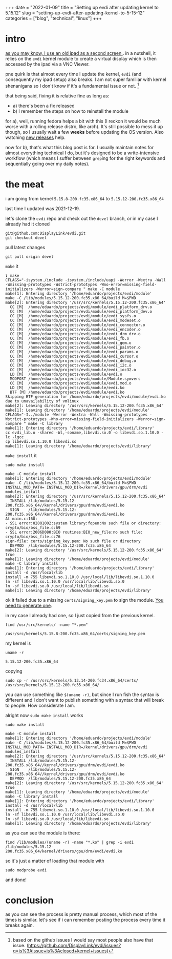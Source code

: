 +++
date = "2022-01-09"
title = "Setting up evdi after updating kernel to 5.15.12"
slug = "setting-up-evdi-after-updating-kernel-to-5-15-12"
categories = ["blog", "technical", "linux"]
+++

# intro
[as you may know, I use an old ipad as a second screen.](./ipad-second-monitor-setup).
in a nutshell, it relies on the `evdi` kernel module to create a virtual display which is then accessed by the ipad via a VNC Viewer.

pne quirk is that almost every time I update the kernel, `evdi` (and consequently my ipad setup) also breaks. I am not super familiar with kernel shenanigans so I don't know if it's a fundamental issue or not. [^1]
[^1]: based on the github issues I would say most people also have that issue. (https://github.com/DisplayLink/evdi/issues?q=is%3Aissue+is%3Aclosed+kernel+issues)

that being said, fixing it is relative fine as long as:
* a) there's been a fix released
* b) I remember the steps on how to reinstall the module


for a), well, running fedora helps a bit with this (I reckon it would be much worse with a rolling release distro, like arch). It's still possible to mess it up though, so I usually wait a few **weeks** before updating the OS version. Also watching [new releases](https://github.com/DisplayLink/evdi/releases) help.


now for b), that's what this blog post is for. I usually maintain notes for almost everything technical I do, but it's designed to be a write-intensive workflow (which means I suffer between `grep`ing for the right keywords and sequentially going over my daily notes).


# the meat
i am going from kernel `5.15.8-200.fc35.x86_64` to `5.15.12-200.fc35.x86_64`


last time I updated was 2021-12-19.


let's clone the `evdi` repo and check out the `devel` branch, or in my case I already had it cloned

```shell
git@github.com:DisplayLink/evdi.git
git checkout devel
```

pull latest changes

```
git pull origin devel
```

`make` it
```shell
❯ make
CFLAGS="-isystem./include -isystem./include/uapi -Werror -Wextra -Wall -Wmissing-prototypes -Wstrict-prototypes -Wno-error=missing-field-initializers -Werror=sign-compare " make -C module 
make[1]: Entering directory '/home/eduardo/projects/evdi/module'
make -C /lib/modules/5.15.12-200.fc35.x86_64/build M=$PWD
make[2]: Entering directory '/usr/src/kernels/5.15.12-200.fc35.x86_64'
  CC [M]  /home/eduardo/projects/evdi/module/evdi_platform_drv.o
  CC [M]  /home/eduardo/projects/evdi/module/evdi_platform_dev.o
  CC [M]  /home/eduardo/projects/evdi/module/evdi_sysfs.o
  CC [M]  /home/eduardo/projects/evdi/module/evdi_modeset.o
  CC [M]  /home/eduardo/projects/evdi/module/evdi_connector.o
  CC [M]  /home/eduardo/projects/evdi/module/evdi_encoder.o
  CC [M]  /home/eduardo/projects/evdi/module/evdi_drm_drv.o
  CC [M]  /home/eduardo/projects/evdi/module/evdi_fb.o
  CC [M]  /home/eduardo/projects/evdi/module/evdi_gem.o
  CC [M]  /home/eduardo/projects/evdi/module/evdi_painter.o
  CC [M]  /home/eduardo/projects/evdi/module/evdi_params.o
  CC [M]  /home/eduardo/projects/evdi/module/evdi_cursor.o
  CC [M]  /home/eduardo/projects/evdi/module/evdi_debug.o
  CC [M]  /home/eduardo/projects/evdi/module/evdi_i2c.o
  CC [M]  /home/eduardo/projects/evdi/module/evdi_ioc32.o
  LD [M]  /home/eduardo/projects/evdi/module/evdi.o
  MODPOST /home/eduardo/projects/evdi/module/Module.symvers
  CC [M]  /home/eduardo/projects/evdi/module/evdi.mod.o
  LD [M]  /home/eduardo/projects/evdi/module/evdi.ko
  BTF [M] /home/eduardo/projects/evdi/module/evdi.ko
Skipping BTF generation for /home/eduardo/projects/evdi/module/evdi.ko due to unavailability of vmlinux
make[2]: Leaving directory '/usr/src/kernels/5.15.12-200.fc35.x86_64'
make[1]: Leaving directory '/home/eduardo/projects/evdi/module'
CFLAGS="-I../module -Werror -Wextra -Wall -Wmissing-prototypes -Wstrict-prototypes -Wno-error=missing-field-initializers -Werror=sign-compare " make -C library 
make[1]: Entering directory '/home/eduardo/projects/evdi/library'
cc evdi_lib.o -shared -Wl,-soname,libevdi.so.0 -o libevdi.so.1.10.0 -lc -lgcc 
cp libevdi.so.1.10.0 libevdi.so
make[1]: Leaving directory '/home/eduardo/projects/evdi/library'
```



`make install` it
```
sudo make install

make -C module install
make[1]: Entering directory '/home/eduardo/projects/evdi/module'
make -C /lib/modules/5.15.12-200.fc35.x86_64/build M=$PWD INSTALL_MOD_PATH= INSTALL_MOD_DIR=/kernel/drivers/gpu/drm/evdi modules_install
make[2]: Entering directory '/usr/src/kernels/5.15.12-200.fc35.x86_64'
  INSTALL /lib/modules/5.15.12-200.fc35.x86_64//kernel/drivers/gpu/drm/evdi/evdi.ko
  SIGN    /lib/modules/5.15.12-200.fc35.x86_64//kernel/drivers/gpu/drm/evdi/evdi.ko
At main.c:160:
- SSL error:02001002:system library:fopen:No such file or directory: crypto/bio/bss_file.c:69
- SSL error:2006D080:BIO routines:BIO_new_file:no such file: crypto/bio/bss_file.c:76
sign-file: certs/signing_key.pem: No such file or directory
  DEPMOD  /lib/modules/5.15.12-200.fc35.x86_64
make[2]: Leaving directory '/usr/src/kernels/5.15.12-200.fc35.x86_64'
true
make[1]: Leaving directory '/home/eduardo/projects/evdi/module'
make -C library install
make[1]: Entering directory '/home/eduardo/projects/evdi/library'
install -d /usr/local/lib
install -m 755 libevdi.so.1.10.0 /usr/local/lib/libevdi.so.1.10.0
ln -sf libevdi.so.1.10.0 /usr/local/lib/libevdi.so.0
ln -sf libevdi.so.0 /usr/local/lib/libevdi.so
make[1]: Leaving directory '/home/eduardo/projects/evdi/library'
```

ok it failed due to a missing `certs/signing_key.pem` to sign the module. [You need to generate one](https://askubuntu.com/questions/820883/how-to-resolve-ssl-error-during-make-modules-install-command/1178467#1178467).

in my case I already had one, so I just copied from the previous kernel.

```shell
find /usr/src/kernels/ -name "*.pem"

/usr/src/kernels/5.15.8-200.fc35.x86_64/certs/signing_key.pem
```


my kernel is
```shell
uname -r

5.15.12-200.fc35.x86_64
```


copying
```shell
sudo cp -r /usr/src/kernels/5.13.14-200.fc34.x86_64/certs/ /usr/src/kernels/5.15.12-200.fc35.x86_64/
```


you can use something like `$(uname -r)`, but since I run fish the syntax is different and I don't want to publish something with a syntax that will break to people. How considerate I am.


alright now `sudo make install` works

```shell
sudo make install

make -C module install
make[1]: Entering directory '/home/eduardo/projects/evdi/module'
make -C /lib/modules/5.15.12-200.fc35.x86_64/build M=$PWD INSTALL_MOD_PATH= INSTALL_MOD_DIR=/kernel/drivers/gpu/drm/evdi modules_install
make[2]: Entering directory '/usr/src/kernels/5.15.12-200.fc35.x86_64'
  INSTALL /lib/modules/5.15.12-200.fc35.x86_64//kernel/drivers/gpu/drm/evdi/evdi.ko
  SIGN    /lib/modules/5.15.12-200.fc35.x86_64//kernel/drivers/gpu/drm/evdi/evdi.ko
  DEPMOD  /lib/modules/5.15.12-200.fc35.x86_64
make[2]: Leaving directory '/usr/src/kernels/5.15.12-200.fc35.x86_64'
true
make[1]: Leaving directory '/home/eduardo/projects/evdi/module'
make -C library install
make[1]: Entering directory '/home/eduardo/projects/evdi/library'
install -d /usr/local/lib
install -m 755 libevdi.so.1.10.0 /usr/local/lib/libevdi.so.1.10.0
ln -sf libevdi.so.1.10.0 /usr/local/lib/libevdi.so.0
ln -sf libevdi.so.0 /usr/local/lib/libevdi.so
make[1]: Leaving directory '/home/eduardo/projects/evdi/library'
```


as you can see the module is there:
```shell
find /lib/modules/(uname -r) -name "*.ko" | grep -i evdi
/lib/modules/5.15.12-200.fc35.x86_64/kernel/drivers/gpu/drm/evdi/evdi.ko
```

so it's just a matter of loading that module with
```shell
sudo modprobe evdi
```

and done!

# conclusion
as you can see the process is pretty manual process, which most of the times is similar. let's see if i can remember posting the process every time it breaks again.

